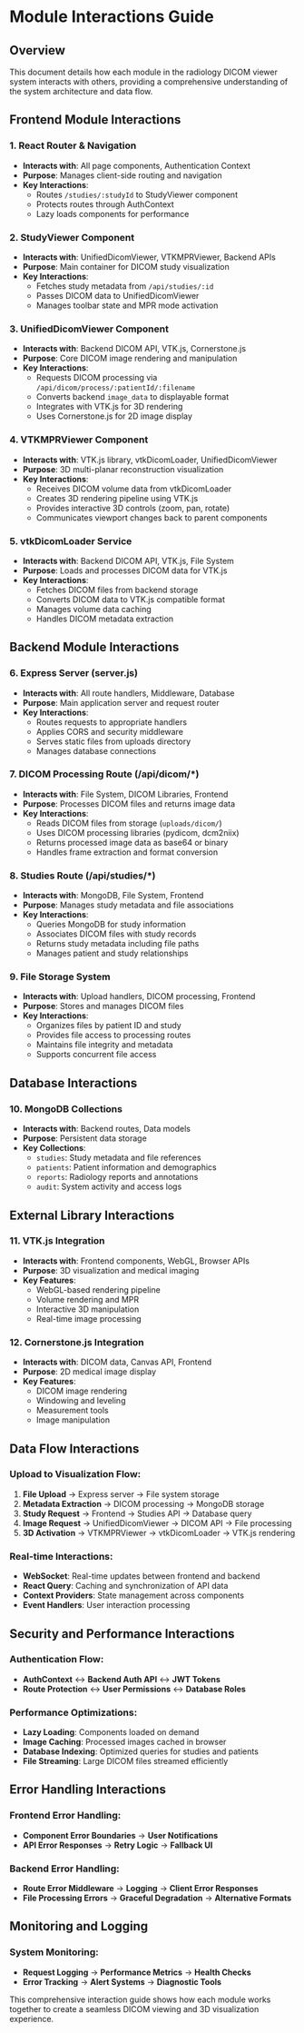 # Module Interactions Guide

## Overview
This document details how each module in the radiology DICOM viewer system interacts with others, providing a comprehensive understanding of the system architecture and data flow.

## Frontend Module Interactions

### 1. React Router & Navigation
- **Interacts with**: All page components, Authentication Context
- **Purpose**: Manages client-side routing and navigation
- **Key Interactions**:
  - Routes `/studies/:studyId` to StudyViewer component
  - Protects routes through AuthContext
  - Lazy loads components for performance

### 2. StudyViewer Component
- **Interacts with**: UnifiedDicomViewer, VTKMPRViewer, Backend APIs
- **Purpose**: Main container for DICOM study visualization
- **Key Interactions**:
  - Fetches study metadata from `/api/studies/:id`
  - Passes DICOM data to UnifiedDicomViewer
  - Manages toolbar state and MPR mode activation

### 3. UnifiedDicomViewer Component
- **Interacts with**: Backend DICOM API, VTK.js, Cornerstone.js
- **Purpose**: Core DICOM image rendering and manipulation
- **Key Interactions**:
  - Requests DICOM processing via `/api/dicom/process/:patientId/:filename`
  - Converts backend `image_data` to displayable format
  - Integrates with VTK.js for 3D rendering
  - Uses Cornerstone.js for 2D image display

### 4. VTKMPRViewer Component
- **Interacts with**: VTK.js library, vtkDicomLoader, UnifiedDicomViewer
- **Purpose**: 3D multi-planar reconstruction visualization
- **Key Interactions**:
  - Receives DICOM volume data from vtkDicomLoader
  - Creates 3D rendering pipeline using VTK.js
  - Provides interactive 3D controls (zoom, pan, rotate)
  - Communicates viewport changes back to parent components

### 5. vtkDicomLoader Service
- **Interacts with**: Backend DICOM API, VTK.js, File System
- **Purpose**: Loads and processes DICOM data for VTK.js
- **Key Interactions**:
  - Fetches DICOM files from backend storage
  - Converts DICOM data to VTK.js compatible format
  - Manages volume data caching
  - Handles DICOM metadata extraction

## Backend Module Interactions

### 6. Express Server (server.js)
- **Interacts with**: All route handlers, Middleware, Database
- **Purpose**: Main application server and request router
- **Key Interactions**:
  - Routes requests to appropriate handlers
  - Applies CORS and security middleware
  - Serves static files from uploads directory
  - Manages database connections

### 7. DICOM Processing Route (/api/dicom/*)
- **Interacts with**: File System, DICOM Libraries, Frontend
- **Purpose**: Processes DICOM files and returns image data
- **Key Interactions**:
  - Reads DICOM files from storage (`uploads/dicom/`)
  - Uses DICOM processing libraries (pydicom, dcm2niix)
  - Returns processed image data as base64 or binary
  - Handles frame extraction and format conversion

### 8. Studies Route (/api/studies/*)
- **Interacts with**: MongoDB, File System, Frontend
- **Purpose**: Manages study metadata and file associations
- **Key Interactions**:
  - Queries MongoDB for study information
  - Associates DICOM files with study records
  - Returns study metadata including file paths
  - Manages patient and study relationships

### 9. File Storage System
- **Interacts with**: Upload handlers, DICOM processing, Frontend
- **Purpose**: Stores and manages DICOM files
- **Key Interactions**:
  - Organizes files by patient ID and study
  - Provides file access to processing routes
  - Maintains file integrity and metadata
  - Supports concurrent file access

## Database Interactions

### 10. MongoDB Collections
- **Interacts with**: Backend routes, Data models
- **Purpose**: Persistent data storage
- **Key Collections**:
  - `studies`: Study metadata and file references
  - `patients`: Patient information and demographics
  - `reports`: Radiology reports and annotations
  - `audit`: System activity and access logs

## External Library Interactions

### 11. VTK.js Integration
- **Interacts with**: Frontend components, WebGL, Browser APIs
- **Purpose**: 3D visualization and medical imaging
- **Key Features**:
  - WebGL-based rendering pipeline
  - Volume rendering and MPR
  - Interactive 3D manipulation
  - Real-time image processing

### 12. Cornerstone.js Integration
- **Interacts with**: DICOM data, Canvas API, Frontend
- **Purpose**: 2D medical image display
- **Key Features**:
  - DICOM image rendering
  - Windowing and leveling
  - Measurement tools
  - Image manipulation

## Data Flow Interactions

### Upload to Visualization Flow:
1. **File Upload** → Express server → File system storage
2. **Metadata Extraction** → DICOM processing → MongoDB storage
3. **Study Request** → Frontend → Studies API → Database query
4. **Image Request** → UnifiedDicomViewer → DICOM API → File processing
5. **3D Activation** → VTKMPRViewer → vtkDicomLoader → VTK.js rendering

### Real-time Interactions:
- **WebSocket**: Real-time updates between frontend and backend
- **React Query**: Caching and synchronization of API data
- **Context Providers**: State management across components
- **Event Handlers**: User interaction processing

## Security and Performance Interactions

### Authentication Flow:
- **AuthContext** ↔ **Backend Auth API** ↔ **JWT Tokens**
- **Route Protection** ↔ **User Permissions** ↔ **Database Roles**

### Performance Optimizations:
- **Lazy Loading**: Components loaded on demand
- **Image Caching**: Processed images cached in browser
- **Database Indexing**: Optimized queries for studies and patients
- **File Streaming**: Large DICOM files streamed efficiently

## Error Handling Interactions

### Frontend Error Handling:
- **Component Error Boundaries** → **User Notifications**
- **API Error Responses** → **Retry Logic** → **Fallback UI**

### Backend Error Handling:
- **Route Error Middleware** → **Logging** → **Client Error Responses**
- **File Processing Errors** → **Graceful Degradation** → **Alternative Formats**

## Monitoring and Logging

### System Monitoring:
- **Request Logging** → **Performance Metrics** → **Health Checks**
- **Error Tracking** → **Alert Systems** → **Diagnostic Tools**

This comprehensive interaction guide shows how each module works together to create a seamless DICOM viewing and 3D visualization experience.
